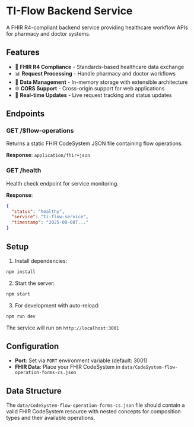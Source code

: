 # TI-Flow Backend Service

A FHIR R4-compliant backend service providing healthcare workflow APIs for pharmacy and doctor systems.

## Features

- 🔌 **FHIR R4 Compliance** - Standards-based healthcare data exchange
- 📊 **Request Processing** - Handle pharmacy and doctor workflows
- 💾 **Data Management** - In-memory storage with extensible architecture
- 🌐 **CORS Support** - Cross-origin support for web applications
- 🔄 **Real-time Updates** - Live request tracking and status updates

## Endpoints

### GET /$flow-operations
Returns a static FHIR CodeSystem JSON file containing flow operations.

**Response**: `application/fhir+json`

### GET /health
Health check endpoint for service monitoring.

**Response**: 
```json
{
  "status": "healthy",
  "service": "ti-flow-service", 
  "timestamp": "2025-08-08T..."
}
```

## Setup

1. Install dependencies:
```bash
npm install
```

2. Start the server:
```bash
npm start
```

3. For development with auto-reload:
```bash
npm run dev
```

The service will run on `http://localhost:3001`

## Configuration

- **Port**: Set via `PORT` environment variable (default: 3001)
- **FHIR Data**: Place your FHIR CodeSystem in `data/CodeSystem-flow-operation-forms-cs.json`

## Data Structure

The `data/CodeSystem-flow-operation-forms-cs.json` file should contain a valid FHIR CodeSystem resource with nested concepts for composition types and their available operations.
